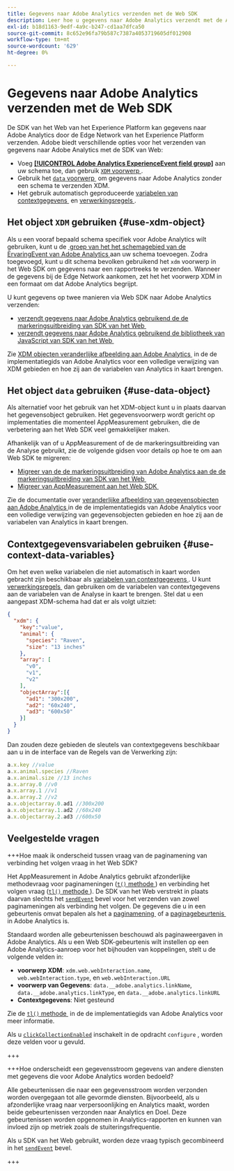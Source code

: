 ```yaml
---
title: Gegevens naar Adobe Analytics verzenden met de Web SDK
description: Leer hoe u gegevens naar Adobe Analytics verzendt met de Adobe Experience Platform Web SDK.
exl-id: b18d1163-9edf-4a9c-b247-cd1aa7dfca50
source-git-commit: 8c652e96fa79b587c7387a4053719605df012908
workflow-type: tm+mt
source-wordcount: '629'
ht-degree: 0%

---
```



# Gegevens naar Adobe Analytics verzenden met de Web SDK

De SDK van het Web van het Experience Platform kan gegevens naar Adobe Analytics door de Edge Network van het Experience Platform verzenden. Adobe biedt verschillende opties voor het verzenden van gegevens naar Adobe Analytics met de SDK van Web:

* Voeg [**[!UICONTROL Adobe Analytics ExperienceEvent field group]**](../../xdm/field-groups/event/analytics-full-extension.md) aan uw schema toe, dan gebruik [`XDM` voorwerp &#x200B;](../commands/sendevent/xdm.md).
* Gebruik het [`data` voorwerp &#x200B;](../commands/sendevent/data.md) om gegevens naar Adobe Analytics zonder een schema te verzenden XDM.
* Het gebruik automatisch geproduceerde [&#x200B; variabelen van contextgegevens &#x200B;](https://experienceleague.adobe.com/nl/docs/analytics/implementation/vars/page-vars/contextdata) en [&#x200B; verwerkingsregels &#x200B;](https://experienceleague.adobe.com/nl/docs/analytics/admin/admin-tools/manage-report-suites/edit-report-suite/report-suite-general/c-processing-rules/c-processing-rules-configuration/processing-rules-about).

## Het object `XDM` gebruiken {#use-xdm-object}

Als u een vooraf bepaald schema specifiek voor Adobe Analytics wilt gebruiken, kunt u de [&#x200B; groep van het het schemagebied van de ErvaringEvent van Adobe Analytics &#x200B;](../../xdm/field-groups/event/analytics-full-extension.md) aan uw schema toevoegen. Zodra toegevoegd, kunt u dit schema bevolken gebruikend het `xdm` voorwerp in het Web SDK om gegevens naar een rapportreeks te verzenden. Wanneer de gegevens bij de Edge Network aankomen, zet het het voorwerp XDM in een formaat om dat Adobe Analytics begrijpt.

U kunt gegevens op twee manieren via Web SDK naar Adobe Analytics verzenden:

* [&#x200B; verzendt gegevens naar Adobe Analytics gebruikend de de markeringsuitbreiding van SDK van het Web &#x200B;](https://experienceleague.adobe.com/nl/docs/analytics/implementation/aep-edge/web-sdk/web-sdk-tag-extension)
* [&#x200B; verzendt gegevens naar Adobe Analytics gebruikend de bibliotheek van JavaScript van SDK van het Web &#x200B;](https://experienceleague.adobe.com/nl/docs/analytics/implementation/aep-edge/web-sdk/web-sdk-javascript-library)

Zie [&#x200B; XDM objecten veranderlijke afbeelding aan Adobe Analytics &#x200B;](https://experienceleague.adobe.com/nl/docs/analytics/implementation/aep-edge/xdm-var-mapping) in de de implementatiegids van Adobe Analytics voor een volledige verwijzing van XDM gebieden en hoe zij aan de variabelen van Analytics in kaart brengen.

## Het object `data` gebruiken {#use-data-object}

Als alternatief voor het gebruik van het XDM-object kunt u in plaats daarvan het gegevensobject gebruiken. Het gegevensvoorwerp wordt gericht op implementaties die momenteel AppMeasurement gebruiken, die de verbetering aan het Web SDK veel gemakkelijker maken.

Afhankelijk van of u AppMeasurement of de de markeringsuitbreiding van de Analyse gebruikt, zie de volgende gidsen voor details op hoe te om aan Web SDK te migreren:

* [&#x200B; Migreer van de de markeringsuitbreiding van Adobe Analytics aan de de markeringsuitbreiding van SDK van het Web &#x200B;](https://experienceleague.adobe.com/nl/docs/analytics/implementation/aep-edge/web-sdk/analytics-extension-to-web-sdk)
* [&#x200B; Migreer van AppMeasurement aan het Web SDK &#x200B;](https://experienceleague.adobe.com/nl/docs/analytics/implementation/aep-edge/web-sdk/appmeasurement-to-web-sdk)

Zie de documentatie over [&#x200B; veranderlijke afbeelding van gegevensobjecten aan Adobe Analytics &#x200B;](https://experienceleague.adobe.com/nl/docs/analytics/implementation/aep-edge/data-var-mapping) in de de implementatiegids van Adobe Analytics voor een volledige verwijzing van gegevensobjecten gebieden en hoe zij aan de variabelen van Analytics in kaart brengen.

## Contextgegevensvariabelen gebruiken {#use-context-data-variables}

Om het even welke variabelen die niet automatisch in kaart worden gebracht zijn beschikbaar als [&#x200B; variabelen van contextgegevens &#x200B;](https://experienceleague.adobe.com/nl/docs/analytics/implementation/vars/page-vars/contextdata). U kunt [&#x200B; verwerkingsregels &#x200B;](https://experienceleague.adobe.com/nl/docs/analytics/admin/admin-tools/manage-report-suites/edit-report-suite/report-suite-general/c-processing-rules/c-processing-rules-configuration/processing-rules-about) dan gebruiken om de variabelen van contextgegevens aan de variabelen van de Analyse in kaart te brengen. Stel dat u een aangepast XDM-schema had dat er als volgt uitziet:

```json
{
  "xdm": {
    "key":"value",
    "animal": {
      "species": "Raven",
      "size": "13 inches"
    },
    "array": [
      "v0",
      "v1",
      "v2"
    ],
    "objectArray":[{
      "ad1": "300x200",
      "ad2": "60x240",
      "ad3": "600x50"
    }]
  }
}
```

Dan zouden deze gebieden de sleutels van contextgegevens beschikbaar aan u in de interface van de Regels van de Verwerking zijn:

```javascript
a.x.key //value
a.x.animal.species //Raven
a.x.animal.size //13 inches
a.x.array.0 //v0
a.x.array.1 //v1
a.x.array.2 //v2
a.x.objectarray.0.ad1 //300x200
a.x.objectarray.1.ad2 //60x240
a.x.objectarray.2.ad3 //600x50
```

## Veelgestelde vragen

+++Hoe maak ik onderscheid tussen vraag van de paginamening van verbinding het volgen vraag in het Web SDK?

Het AppMeasurement in Adobe Analytics gebruikt afzonderlijke methodevraag voor paginameningen ([`t()` methode &#x200B;](https://experienceleague.adobe.com/nl/docs/analytics/implementation/vars/functions/t-method)) en verbinding het volgen vraag ([`tl()` methode &#x200B;](https://experienceleague.adobe.com/nl/docs/analytics/implementation/vars/functions/tl-method)). De SDK van het Web verstrekt in plaats daarvan slechts het [`sendEvent`](../commands/sendevent/overview.md) bevel voor het verzenden van zowel paginameningen als verbinding het volgen. De gegevens die u in een gebeurtenis omvat bepalen als het a [&#x200B; paginamening &#x200B;](https://experienceleague.adobe.com/nl/docs/analytics/components/metrics/page-views) of a [&#x200B; paginagebeurtenis &#x200B;](https://experienceleague.adobe.com/nl/docs/analytics/components/metrics/page-events) in Adobe Analytics is.

Standaard worden alle gebeurtenissen beschouwd als paginaweergaven in Adobe Analytics. Als u een Web SDK-gebeurtenis wilt instellen op een Adobe Analytics-aanroep voor het bijhouden van koppelingen, stelt u de volgende velden in:

* **voorwerp XDM**: `xdm.web.webInteraction.name`, `web.webInteraction.type`, en `web.webInteraction.URL`
* **voorwerp van Gegevens**: `data.__adobe.analytics.linkName`, `data.__adobe.analytics.linkType`, en `data.__adobe.analytics.linkURL`
* **Contextgegevens**: Niet gesteund

Zie de [`tl()` methode &#x200B;](https://experienceleague.adobe.com/nl/docs/analytics/implementation/vars/functions/tl-method) in de de implementatiegids van Adobe Analytics voor meer informatie.

Als u [`clickCollectionEnabled`](../commands/configure/clickcollectionenabled.md) inschakelt in de opdracht `configure` , worden deze velden voor u gevuld.

+++

+++Hoe onderscheidt een gegevensstroom gegevens van andere diensten met gegevens die voor Adobe Analytics worden bedoeld?

Alle gebeurtenissen die naar een gegevensstroom worden verzonden worden overgegaan tot alle gevormde diensten. Bijvoorbeeld, als u afzonderlijke vraag naar verpersoonlijking en Analytics maakt, worden beide gebeurtenissen verzonden naar Analytics en Doel. Deze gebeurtenissen worden opgenomen in Analytics-rapporten en kunnen van invloed zijn op metriek zoals de stuiteringsfrequentie.

Als u SDK van het Web gebruikt, worden deze vraag typisch gecombineerd in het [`sendEvent`](../commands/sendevent/overview.md) bevel.

+++
